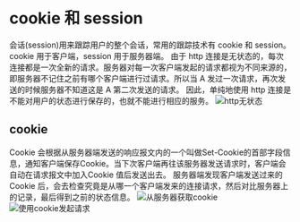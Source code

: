 # cookie 和 session

会话(session)用来跟踪用户的整个会话，常用的跟踪技术有 cookie 和 session。cookie 用于客户端，session 用于服务器端。
由于 http 连接是无状态的，每次连接都是一次全新的请求。服务器对每一次客户端发起的请求都视为不同来源的，即服务器不记住之前有哪个客户端进行过请求。所以当 A 发过一次请求，再次发送的时候服务器不知道这是 A 第二次发送的请求。
因此，单纯地使用 http 连接是不能对用户的状态进行保存的，也就不能进行相应的服务。
<img :src="$withBase('images/http无状态.png')" alt="http无状态">

## cookie
Cookie 会根据从服务器端发送的响应报文内的一个叫做Set-Cookie的首部字段信息，通知客户端保存Cookie。当下次客户端再往该服务器发送请求时，客户端会自动在请求报文中加入Cookie 值后发送出去。
服务器端发现客户端发送过来的Cookie 后，会去检查究竟是从哪一个客户端发来的连接请求，然后对比服务器上的记录，最后得到之前的状态信息。
<img :src="$withBase('images/从服务器获取cookie.png')" alt="从服务器获取cookie">
<img :src="$withBase('images/使用cookie发起请求.png')" alt="使用cookie发起请求">
